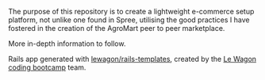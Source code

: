 The purpose of this repository is to create a lightweight e-commerce setup platform, not unlike one found in Spree, utilising the good practices I have fostered in the creation of the AgroMart peer to peer marketplace.

More in-depth information to follow.

Rails app generated with [lewagon/rails-templates](https://github.com/lewagon/rails-templates), created by the [Le Wagon coding bootcamp](https://www.lewagon.com) team.
